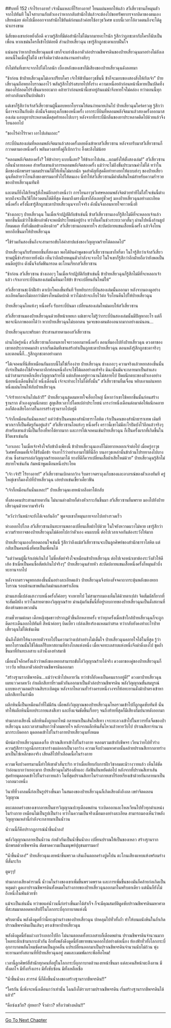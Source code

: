 ##บทที่ 152 เจ้าไร้ยางอาย! เจ้านั่นแหละที่ไร้ยางอาย!
โยนแผ่นหยกให้แล้ว สวีเสี่ยวซานก็หมุนตัวจากไปทันที ในใจสาบานกับตัวเองว่าหากกลับสำนักไปแล้วจะต้องไปขอทรัพยากรจากบิดาของตนเองเสียหน่อย ต่อไปเมื่อออกจากสำนักใช้ยันต์ก่อนแล้วค่อยใช้อาวุธวิเศษ แบบนี้เวลาโอ้อวดตนถึงจะได้ดูน่าเกรงขาม

นิสัยของเขาเย่อหยิ่งถือดี ความรู้สึกที่มีต่อสำนักไม่ได้มากมายอะไรนัก รู้สึกว่าถูกชะตากับใครก็นับเป็นเพื่อน หากเขม่นใครก็เข้าไปต่อยตี ส่วนป๋ายเสี่ยวฉุน เขารู้สึกถูกชะตาแบบฝืนใจ

แน่นอนว่าหากป๋ายเสี่ยวฉุนแพ้ เขาก็จะแย่งชิงเอาตัวล่อปราณชีพจรดินของป๋ายเสี่ยวฉุนมาอย่างไม่ลังเล ตอนนี้ในเมื่อสู้ไม่ได้ เขาจึงคิดว่าต้องเล่นงานอย่างลับๆ 

  ยังไม่ทันที่เขาจะจากไปได้ไกลนัก เบื้องหลังของเขาก็มีเสียงของป๋ายเสี่ยวฉุนดังลอยมา

“ช้าก่อน ข้าป๋ายเสี่ยวฉุนไม่เอาเปรียบใคร เจ้าให้ข้ายืมอาวุธชิ้นนี้ ข้าก็จะมอบของสองสิ่งให้กับเจ้า” ป๋ายเสี่ยวฉุนถือหยกโบราณเอาไว้ พลันรู้สึกโปร่งสบายไปทั้งร่าง ความเหนื่อยล้าก่อนหน้านี้หายเป็นปลิดทิ้ง สมองก็ปลอดโปร่งขึ้นมาเยอะมาก คล้ายว่าก่อนหน้านี้เขาอยู่ก้นแม่น้ำจึงหายใจไม่คล่อง ทว่าตอนนี้ทุกอย่างกลับมาเป็นปกติแล้ว

แต่เขาก็รู้สึกว่าเจ้าสวีเสี่ยวซานผู้นี้มอบหยกโบราณให้ตนง่ายดายเกินไป ป๋ายเสี่ยวฉุนใคร่ครวญ รู้สึกว่านี่อาจจะเป็นกับดัก ดังนั้นจึงตบถุงเก็บของหนึ่งครั้ง เอากระบี่บินที่หลอมพลังจิตมาแล้วสองครั้งออกมาสองเล่ม แอบถูยาประหลาดเม็ดสุดท้ายลงไปเบาๆ หลังจากที่กระบี่มีกลิ่นของยาประหลาดติดไปด้วยแล้วจึงโยนออกไป

“ของไร้ค่าไร้ราคา เอาไปเล่นเถอะ” 

กระบี่บินสองเล่มที่หลอมพลังจิตมาแล้วสองครั้งลอยดิ่งเข้าหาสวีเสี่ยวซาน หลังจากรับมาสวีเสี่ยวซานก็กวาดตามองหนึ่งครั้ง พลันดวงตาทั้งคู่ก็เบิกกว้าง อึ้งตะลึงไม่น้อย

“หลอมพลังจิตสองครั้ง? ให้ข้าง่ายๆ แบบนี้เลย? ให้ข้าเอาไปเล่น...แถมยังให้ตั้งสองเล่ม!” สวีเสี่ยวซานกลืนน้ำลายลงคอ สำหรับเขาแล้วการหลอมพลังจิตสองครั้ง แม้ว่าจะไม่ถึงขั้นประมาณค่าไม่ได้ ทว่าในมือของนักพรตรวมลมปราณก็มีให้เห็นไม่มากนัก จุดสำคัญที่สุดคือท่าทางยกให้แบบส่งๆ ของป๋ายเสี่ยวฉุนที่คล้ายว่าโยนสิ่งของธรรมดาทั่วไปให้ตนเอง นี่ทำให้สวีเสี่ยวซานมีคำตัดสินใหม่สำหรับความร่ำรวยของป๋ายเสี่ยวฉุนทันที

และตนก็ยิ่งได้เรียนรู้สิ่งใหม่อีกอย่างหนึ่งว่า การโยนอาวุธวิเศษหลอมพลังจิตด้วยท่าทีไม่ใส่ใจเช่นนี้ต่างหากถึงจะเป็นวิธีโอ้อวดตนได้ดีที่สุด คิดมาถึงตรงนี้เขาก็ลังเลอยู่ชั่วครู่ มองป๋ายเสี่ยวฉุนอย่างละเอียดหนึ่งครั้ง ครั้งนี้เขารู้สึกถูกชะตาป๋ายเสี่ยวฉุนจากใจจริง ดังนั้นจึงถอนหายใจยาวหนึ่งที

“ช่างเถอะๆ ป๋ายเสี่ยวฉุน ในเมื่อเจ้าปฏิบัติกับข้าเช่นนี้ ข้าสวีเสี่ยวซานเองก็รู้สึกไม่ดีที่จะหลอกเจ้าแล้ว หยกชิ้นนี้แม้ว่าใช้เพียงลำพังจะพอมีประโยชน์อยู่บ้าง ทว่าก็แค่ในช่วงระยะเวลาสั้นๆ ผ่านไปหนึ่งก้านธูปก็หมดผล ทั้งยังมีผลข้างเคียงด้วย” สวีเสี่ยวซานถอนหายใจ สะบัดปลายแขนเสื้อหนึ่งครั้ง แล้วจึงโยนหยกอีกชิ้นมาให้ป๋ายเสี่ยวฉุน

“ใช้ร่วมกันสองชิ้นถึงจะสามารถขับไล่คำสาปแช่งของวิญญาณร้ายได้ตลอดไป”

ป๋ายเสี่ยวฉุนรีบรับหยกชิ้นที่สองมา พอได้ยินคำพูดของสวีเสี่ยวซานเขาก็หรี่ตา ในใจรู้สึกว่าเจ้าสวีเสี่ยวซานผู้นี้ช่างร้ายกายยิ่งนัก เห็นว่าอีกฝ่ายหมุนตัวกำลังจะจากไป ในใจเขาก็รู้สึกว่าอีกฝ่ายถือว่ายังพอเป็นคนดีอยู่บ้าง ดังนั้นจึงกัดฟันกรอด ตะโกนเรียกสวีเสี่ยวซาน

“ช้าก่อน สวีเสี่ยวซาน ช่างเถอะๆ ในเมื่อเจ้าปฏิบัติกับข้าเช่นนี้ ข้าป๋ายเสี่ยวฉุนก็รู้สึกไม่ดีที่จะหลอกเจ้าแล้ว เจ้าเอากระบี่บินสองเล่มนั้นคืนมาให้ข้า ข้าจะเปลี่ยนอันใหม่ให้”

สวีเสี่ยวซานชะงักฝีเท้า ตาเบิกโพลงขึ้นทันที รีบหยิบกระบี่บินสองเล่มนั้นออกมา หลังจากมองดูอย่างละเอียดก็มองไม่ออกว่ามีตรงไหนผิดปกติ ทว่าไม่กล้าจะเก็บไว้ต่อ รีบโยนคืนไปให้ป๋ายเสี่ยวฉุน

ป๋ายเสี่ยวฉุนไอแห้งๆ หนึ่งครั้ง รับกระบี่บินมา เปลี่ยนสองเล่มใหม่มอบให้สวีเสี่ยวซาน

สวีเสี่ยวซานมองป๋ายเสี่ยวฉุนด้วยสีหน้าเหยเก แม้เขาจะไม่รู้ว่ากระบี่บินสองเล่มนั้นมีปัญหาอะไร แต่ก็พอจะนึกภาพออกได้ว่า หากป๋ายเสี่ยวฉุนไม่บอกตน จุดจบของตนต้องอนาถมากอย่างแน่นอน...

ป๋ายเสี่ยวฉุนกะพริบตา ประสานสายตามองสวีเสี่ยวซาน

ผ่านไปครู่หนึ่ง สวีเสี่ยวซานก็ถอนหายใจยาวออกมาหนึ่งครั้ง ตอนที่มองไปยังป๋ายเสี่ยวฉุน ดวงตาของเขาทอประกายคมกล้า แรกเริ่มเดิมทีเขาแสร้งทำเป็นถูกชะตาป๋ายเสี่ยวฉุน ตอนหลังรู้สึกถูกชะตาจริงๆ และตอนนี้ก็...รู้สึกถูกชะตาอย่างมาก

“ได้เจอคนที่นิสัยเหมือนกันแบบนี้ไม่ใช่เรื่องง่าย ป๋ายเสี่ยวฉุน ช่างเถอะๆ ความจริงแล้วหยกสองชิ้นนั้นยังจำเป็นต้องใช้สัจจคาถาอีกท่อนหนึ่งถึงจะใช้ได้ผลอย่างแท้จริง มิฉะนั้นมันจะกลายมาเป็นลำแสง แม้ว่าสามารถหลีกเลี่ยงวิญญาณร้ายได้ แต่กลับคงอยู่ยาวนานไม่สลายไป ปิดผนึกตบะของตัวเองอย่างน้อยหนึ่งเดือนขึ้นไป หนึ่งเดือนนี้ เจ้าจะทำอะไรไม่ได้ทั้งนั้น” สวีเสี่ยวซานยิ้มเจื่อน หยิบเอาแผ่นหยกหนึ่งแผ่นโยนให้กับป๋ายเสี่ยวฉุน

“เจ้าร้ายกาจเกินไปแล้ว!!” ป๋ายเสี่ยวฉุนสูดลมหายใจเฮือกใหญ่ นี่หากว่าเขาใช้หยกชิ้นนั้นก่อนสร้างฐานราก ตัวเองถูกผนึกตบะ สูญเสียเวลาไปโดยเปล่าประโยชน์ เกรงว่าหนึ่งเดือนต่อมาต่อให้ผนึกคลายลงก็ต้องเสียโอกาสในการสร้างฐานรากไปอยู่ดี

“เจ้าก็เหมือนกันนั่นแหละ! แต่ว่าข้าเป็นคนของสำนักธาราโลหิต เจ้าเป็นคนของสำนักธาราเทพ เดิมทีพวกเราก็เป็นศัตรูกันอยู่แล้ว” สวีเสี่ยวซานไอแห้งๆ หนึ่งครั้ง คราวนี้เขาไม่มีอะไรปิดบังไว้อีกแล้วจริงๆ สำหรับเขาแล้วนี่เป็นเรื่องที่หาได้ยากมาก และการได้เจอคนเช่นป๋ายเสี่ยวฉุน ก็เป็นครั้งแรกที่เกิดขึ้นในชีวิตเขาเช่นกัน

“เอาเถอะ ในเมื่อเจ้าจริงใจกับข้าถึงเพียงนี้ ข้าป๋ายเสี่ยวฉุนเองก็ไม่อยากหลอกเจ้าต่อไป เมื่อครู่อาวุธวิเศษทั้งหมดที่เจ้าใช้รับมือข้า จำเอาไว้ว่าอย่าเอามาใช้ที่นี่อีก บนอาวุธเหล่านั้นข้าล้วนโปรยยาลงไปบางส่วน ซึ่งสามารถล่อวิญญาณร้ายออกมาได้ ทางที่ดีก็ควรเปลี่ยนเสื้อผ้าเสียใหม่ด้วย” ป๋ายเสี่ยวฉุนรู้สึกไม่สบายใจเช่นกัน ก้มหน้าพูดเตือนหนึ่งประโยค 

“เจ้า เจ้า!! ไร้ยางอาย!” สวีเสี่ยวซานเบิกตากว้าง รีบตรวจตราถุงเก็บของและอาภรณ์ของตัวเองทันที ครู่ใหญ่เขาก็มองไปที่ป๋ายเสี่ยวฉุน เอ่ยปากเข่นเขี้ยวเคี้ยวฟัน

“เจ้าก็เหมือนกันนั่นแหละ!” ป๋ายเสี่ยวฉุนเงยหน้าถลึงตาโต้กลับ

ทั้งสองคนประสานสายตากัน ไม่นานต่างฝ่ายก็ต่างหัวเราะกันขึ้นมา สวีเสี่ยวซานยิ้มพราย มองไปยังป๋ายเสี่ยวฉุนด้วยความจริงจัง

“หวังว่าวันหน้าจะยังได้เจอกันอีก” พูดจบเขาก็หมุนกายจากไปอย่างรวดเร็ว

ห่างออกไปไกล สวีเสี่ยวซานบินทะยานพลางเปลี่ยนเสื้อผ้าไปด้วย ในใจยังหวาดผวาไม่หาย เขารู้สึกว่าความร้ายกาจของป๋ายเสี่ยวฉุนไม่ด้อยไปกว่าตัวเอง คนแบบนี้ ต่อไปเวลาเจอกันต้องระวังให้มาก

ป๋ายเสี่ยวฉุนเองก็ทอดถอนใจเช่นนี้ รู้สึกว่าถึงแม้สวีเสี่ยวซานจะเป็นลูกศิษย์ของสำนักธาราโลหิต แต่กลับเป็นคนหนึ่งที่คบเป็นเพื่อนได้ 

“แต่ว่าคนผู้นี้เจ้าเล่ห์เกินไป ไม่ซื่อสัตย์จริงใจเหมือนข้าป๋ายเสี่ยวฉุน ต่อไปเจอหน้าเขาต้องระวังตัวให้ดี เฮ้อ ข้าเนี่ยเป็นคนซื่อสัตย์เกินไปจริงๆ” ป๋ายเสี่ยวฉุนส่ายหัว สะบัดปลายแขนเสื้อหนึ่งครั้งก็หมุนตัวบึ่งทะยานจากไป

หลังจากตรวจดูหยกสองชิ้นนั้นอย่างละเอียดแล้ว ป๋ายเสี่ยวฉุนจึงท่องสัจจคาถากระตุ้นพลังของหยกโบราณ รอบด้านเขาพลันเกิดม่านแสงพร่าเลือน

ม่านแสงนี้เปล่งแสงวาบหนึ่งครั้งก็ค่อยๆ จางหายไป ไม่สามารถมองเห็นได้ด้วยตาเปล่า จิตสัมผัสก็ยากที่จะสัมผัสถึง ทว่าในสายตาของวิญญาณร้าย ม่านคุ้มกันชั้นนี้ที่อยู่รอบกายของป๋ายเสี่ยวฉุนเป็นดั่งสถานที่ต้องห้ามของพวกมัน

สามชั่วยามต่อมา เด็กหญิงชุดขาวปรากฏตัวขึ้นอีกหลายครั้ง ทว่าทุกครั้งเมื่อเข้าใกล้ป๋ายเสี่ยวฉุนก็จะถูกดีดกระเด็นออกไปทันที สีหน้าค่อยๆ บิดเบี้ยว เปล่งเสียงร้องแหลมกำสรด ทว่ากลับยังคงทำอะไรป๋ายเสี่ยวฉุนไม่ได้เช่นเดิม

นั่นถึงได้ทำให้นางหายตัวจากไปในความว่างเปล่าอย่างไม่เต็มใจ ป๋ายเสี่ยวฉุนคลายใจได้ในที่สุด รู้ว่าหยกโบราณนั้นใช้ได้ผลก็รีบหาสถานที่ห่างไกลแห่งหนึ่ง เมื่อเจอทะเลสาบแห่งหนึ่งจึงดำดิ่งลงไป ขุดถ้ำขึ้นมาที่ก้นทะเลสาบ แล้วนั่งลงทำสมาธิ

เมื่อแน่ใจอีกครั้งแล้วว่าพลังของหยกสามารถขับไล่วิญญาณร้ายได้จริง ดวงตาของคู่ของป๋ายเสี่ยวฉุนก็วาววับ หยิบเอาตัวล่อปราณชีพจรดินออกมา

“สร้างฐานรากชีพจรดิน...แม้ว่าจะช้าไปหลายวัน ทว่าข้าก็ยังคงเป็นคนแรกอยู่ดี!” ดวงตาป๋ายเสี่ยวฉุนเผยแววคาดหวัง กำผลึกสีเทาที่รวมตัวกันออกมาเป็นตัวล่อปราณชีพจรดิน พลังวิญญาณขั้นสมบูรณ์แบบของรวมลมปราณสิบระเบิดตูม หลังจากไหลวนทั่วร่างครบหนึ่งวงจรก็ห้อทะยานดั่งม้าป่าตรงเข้าหาผลึกสีเทาในกำมือ 

ผลึกหินนี้เป็นเหมือนถ้ำที่ไม่มีก้น เมื่อพลังวิญญาณของป๋ายเสี่ยวฉุนไหลรวมเข้าไปก็ถูกดูดซับทันที นั่นทำให้ผลึกหินนี้ทอประกายแสงสีเทา และยิ่งแจ่มชัดขึ้นเรื่อยๆ จนถึงท้ายที่สุดก็มีเสียงกัมปนาทดังออกมา

ท่ามกลางเสียงนี้ ผลึกหินดั่งถูกเผาไหม้ กลายมาเป็นเส้นใยสีเทา เจาะทะลวงเข้าไปในทวารทั้งเจ็ดของป๋ายเสี่ยวฉุน และเวลาสามสิบกว่าชั่วลมหายใจ หลังจากผลึกหินสั่นไหวแล้วหายวับไป ปราณสีเทาจำนวนมากระเบิดออก มุดลอดเข้าไปในร่างกายป๋ายเสี่ยวฉุนทั้งหมด

นัยน์ตาป๋ายเสี่ยวฉุนแดงเรื่อ ปราณสีเทาเข้าไปในร่างกาย หลอมรวมเข้ากับชีพจร เวียนว่ายไปทั่วร่าง ความรู้สึกราวถูกฉีกกระชากร่างแผ่ออกเป็นวงกว้าง ความเจ็บปวดมหาศาลนั้นคล้ายปราณสีเทากลายร่างมาเป็นโซ่เหล็กของจริง เสียดสีไปทั่วเลือดเนื้อในร่างกาย

ความเจ็บปวดทรมานนี้ทำให้เขาตัวสั่นระริก ทว่าเมื่อเทียบกับการฝึกวิชาอมตะมิวางวายแล้ว เห็นได้ชัดว่าอ่อนเบากว่าเยอะมาก ป๋ายเสี่ยวฉุนไม่ร้องสักแอะ กัดฟันยืนหยัดต่อไป หลังจากที่ปราณสีเทาเส้นสุดท้ายมุดลอดเข้าไปในร่างกายแล้ว ในที่สุดปราณสีเทาในร่างกายเขาก็ร้อยเรียงเข้าด้วยกันกลายมาเป็นวงกลมวงหนึ่ง

วินาทีที่วงกลมนี้ก่อเป็นรูปร่างขึ้นมา ในสมองของป๋ายเสี่ยวฉุนก็เกิดเสียงดังอึงอล เขย่าจิตคลอนวิญญาณ

ตบะตลอดร่างของเขากลายเป็นธารวิญญาณปะทุเดือดพล่าน ระเบิดออกและไหลเวียนไปทั่วทุกตำแหน่งในร่างกาย เหมือนไม่เป็นรูปเป็นร่าง ทว่าในความเป็นจริงเมื่อมองอย่างละเอียด สามารถมองเห็นว่าพลังวิญญาณเหล่านี้กำลังจะกลายมาเป็นน้ำวน

น้ำวนนี้ก็คือปรากฏการณ์น้ำขึ้นน้ำลง!

พลังวิญญาณกลายเป็นน้ำวน ก่อตัวกันเป็นน้ำขึ้นน้ำลง เปลี่ยนปราณให้เป็นของเหลว สร้างฐานรากนักพรตด้วยชีพจรดิน ตัดขาดความเป็นมนุษย์ปุถุชนธรรมดา!

“น้ำขึ้นน้ำลง!” ป๋ายเสี่ยวฉุนเงยหน้าขึ้นพรวด เส้นเอ็นตลอดร่างปูดโปน ตะโกนเสียงแหบแห้งพร้อมร่างที่สั่นระริก

ตูมๆๆ!

ท่ามกลางเสียงคำรามนี้ น้ำวนในร่างของเขาเพิ่มขึ้นพรวดพราด และการเพิ่มขึ้นของมันก็คล้ายก่อเกิดเป็นหลุมดำ ดูดเอาปราณชีพจรดินทั้งหมดในร่างกายของป๋ายเสี่ยวฉุนออกมาในพริบตาเดียว แต่นั่นก็ยังไม่ถึงหนึ่งในพันด้วยซ้ำ

แม้จะเป็นเช่นนั้น ทว่าขอแค่น้ำวนนี้ก่อร่างขึ้นมาได้สำเร็จ ก็จะมีคุณสมบัติดูดซับปราณชีพจรดินมหาศาลที่สะสมมาตลอดหกสิบปีในโลกกระบี่อุกกาบาตแห่งนี้

พริบตานั้น พลังดึงดูดที่ว่านี้ทะลุผ่านร่างของป๋ายเสี่ยวฉุน ปกคลุมไปทั่วทั้งถ้ำ ทำให้บนผนังหินในถ้ำเกิดปราณชีพจรดินเป็นเส้นๆ ตรงเข้าหาป๋ายเสี่ยวฉุน

พลังดึงดูดนี้ยังแผ่วงกว้างออกไปอีก ไม่นานตลอดทั้งทะเลสาบก็เดือดพล่าน ปราณชีพจรดินจำนวนมากไหลทะลักเข้ามาเกาะตัวกัน อีกทั้งพลังดึงดูดนี้ยังขยายขนาดออกไปอย่างต่อเนื่อง ท้องฟ้าทั่วทั้งโลกกระบี่อุกกาบาตพลันโหมซัดสาดเป็นลูกคลื่น แปรเปลี่ยนออกมาเป็นปราณชีพจรดินจำนวนนับไม่ถ้วน พุ่งทะยานมายังสถานที่ที่ป๋ายเสี่ยวฉุนอยู่ ลมและเมฆพัดกระพือฮือโหม!

เวลานี้ลูกศิษย์สี่สำนักทุกคนที่อยู่ในโลกกระบี่อุกกาบาตล้วนเงยหน้าขึ้นมา แต่ละคนสีหน้าตะลึงลาน มีทั้งตกใจ มีทั้งกริ่งเกรง มีทั้งซับซ้อน มีทั้งเหลือเชื่อ

“น้ำขึ้นน้ำลง สวรรค์ นี่ก็คือขึ้นน้ำลงของสร้างฐานรากชีพจรดิน!!”

“ใครกัน นี่เพิ่งจะหนึ่งเดือนกว่าเท่านั้น ไฉนถึงได้รวบรวมปราณชีพจรดิน เริ่มสร้างฐานรากชีพจรดินได้แล้ว!”

“คือซ่งเชวีย? กุ่ยหยา? จิ๋วต่าว? หรือว่าฟางหลิน!!” 
  
------


[Go To Next Chapter]( ./153.md)